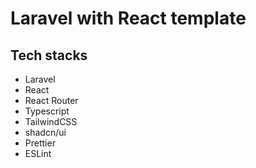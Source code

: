 # Laravel with React template

## Tech stacks

- Laravel
- React
- React Router
- Typescript
- TailwindCSS
- shadcn/ui
- Prettier
- ESLint
